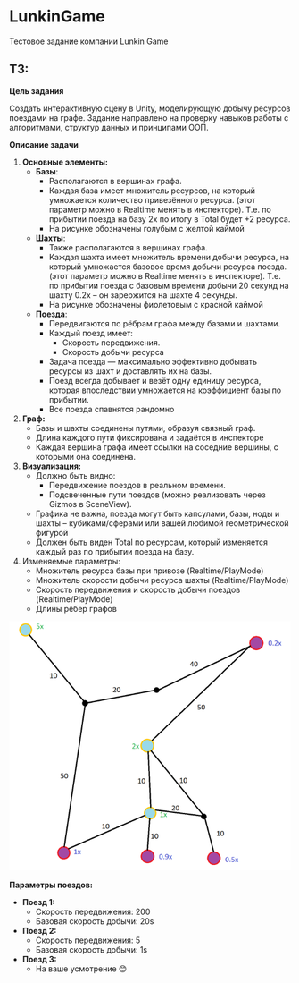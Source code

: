 # LunkinGame
Тестовое задание компании Lunkin Game

## ТЗ:

**Цель задания**

Создать интерактивную сцену в Unity, моделирующую добычу ресурсов поездами на графе. Задание направлено на проверку навыков работы с алгоритмами, структур данных и принципами ООП.

**Описание задачи**

1. **Основные элементы:**
   - **Базы**:
     - Располагаются в вершинах       графа.
     - Каждая база имеет множитель       ресурсов, на который умножается количество привезённого ресурса. (этот       параметр можно в Realtime менять в инспекторе). Т.е. по       прибытии поезда на базу 2х по итогу в Total будет +2 ресурса.
     - На рисунке обозначены голубым       с желтой каймой
   - **Шахты**:
     - Также располагаются в       вершинах графа.
     - Каждая шахта имеет множитель       времени добычи ресурса, на который умножается базовое время добычи       ресурса поезда. (этот параметр можно в Realtime менять в инспекторе). Т.е. по       прибытии поезда с базовым времени добычи 20 секунд на шахту 0.2х – он       зарержится на шахте 4 секунды.
     - На рисунке обозначены       фиолетовым с красной каймой
   - **Поезда**:
     - Передвигаются по рёбрам графа       между базами и шахтами.
     - Каждый поезд имеет:
       - Скорость передвижения.
       - Скорость добычи ресурса
     - Задача поезда — максимально       эффективно добывать ресурсы из шахт и доставлять их на базы.
     - Поезд всегда добывает и везёт       одну единицу ресурса, которая впоследствии умножается на коэффициент       базы по прибытии.
     - Все поезда спавнятся рандомно
2. **Граф:**
   - Базы и шахты соединены путями,      образуя связный граф.
   - Длина каждого пути фиксирована      и задаётся в инспекторе
   - Каждая вершина графа имеет      ссылки на соседние вершины, с которыми она соединена.
3. **Визуализация:**
   - Должно быть видно:
     - Передвижение поездов в        реальном времени.
     - Подсвеченные пути поездов        (можно реализовать через Gizmos в SceneView).
   - Графика не важна, поезда       могут быть капсулами, базы, ноды и шахты – кубиками/сферами или вашей       любимой геометрической фигурой
   - Должен быть виден Total по ресурсам, который изменяется каждый раз по       прибытии поезда на базу.
4. Изменяемые параметры:
   - Множитель ресурса базы при       привозе (Realtime/PlayMode)
   - Множитель скорости добычи       ресурса шахты (Realtime/PlayMode)
   - Скорость передвижения и       скорость добычи поездов (Realtime/PlayMode)
   - Длины рёбер графов

![image-20250129050311365](README.assets/image-20250129050311365.png)

**Параметры поездов:**
- **Поезд 1:**
	- Скорость передвижения: 200
	- Базовая скорость добычи: 20s
- **Поезд 2:**
	- Скорость передвижения: 5
	- Базовая скорость добычи: 1s
- **Поезд 3:**
	- На ваше усмотрение 😊
